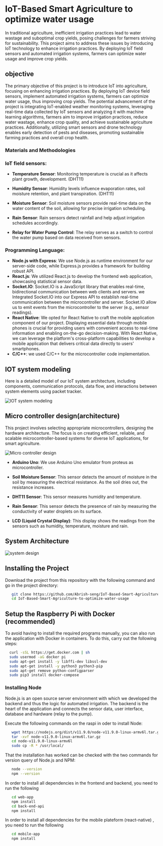 # IoT-Based Smart Agriculture to optimize water usage
In traditional agriculture, inefficient irrigation practices lead to water wastage and suboptimal crop yields, posing challenges for farmers striving for sustainability. This project aims to address these issues by introducing IoT technology to enhance irrigation practices. By deploying IoT field sensors and automated irrigation systems, farmers can optimize water usage and improve crop yields.

## objective 
The primary objective of this project is to introduce IoT into agriculture, focusing on enhancing irrigation practices. By deploying IoT device field sensors, implement automated irrigation systems, farmers can optimize water usage, thus improving crop yields. The potential advancement of the project is integrating IoT-enabled weather monitoring systems, leveraging real-time data collected by IoT sensors and analyzing it with machine learning algorithms, farmers aim to improve irrigation practices, reduce water wastage, enhance crop quality, and achieve sustainable agriculture practices. Additionally, utilizing smart sensors and drone technology enables early detection of pests and diseases, promoting sustainable farming practices and overall crop health.

### Materials and Methodologies

### IoT field sensors:

- **Temperature Sensor**: Monitoring temperature is crucial as it affects plant growth, development. (DHT11)

- **Humidity Sensor**: Humidity levels influence evaporation rates, soil moisture retention, and plant transpiration. (DHT11)

- **Moisture Sensor**: Soil moisture sensors provide real-time data on the water content of the soil, allowing for precise irrigation scheduling.

- **Rain Sensor**: Rain sensors detect rainfall and help adjust irrigation schedules accordingly.

- **Relay for Water Pump Control**: The relay serves as a switch to control the water pump based on data received from sensors.

### Programming Language:
- **Node.js with Express**: We use Node.js as runtime environment for our server-side code, while Express.js provides a framework for building robust API.
- **React.js**: We utilized React.js to develop the frontend web application, showcasing statistical sensor data.
- **Socket.IO**: Socket.IO is a JavaScript library that enables real-time, bidirectional communication between web clients and servers. we Integrated Socket.IO into our Express API to establish real-time communication between the microcontroller and server. Socket.IO allow us to emit events from the microcontroller to the server (e.g., sensor readings).
- **React Native**: We opted for React Native to craft the mobile application component of our project. Displaying essential data through mobile phones is crucial for providing users with convenient access to real-time information and enabling on-the-go decision-making. With React Native, we can leverage the platform's cross-platform capabilities to develop a mobile application that delivers critical data directly to users' smartphones.
- **C/C++**: we used C/C++ for the microcontroller code implementation.

## IOT system modeling 
Here is a detailed model of our IoT system architecture, including components, communication protocols, data flow, and interactions between system elements using packet tracker.

![IOT system modeling](./IoT-Based-Smart-Agriculture-to-optimize-water-usage/asset/iot-system-model.PNG)

## Micro controller design(architecture)
This project involves selecting appropriate microcontrollers, designing the hardware architecture. The focus is on creating efficient, reliable, and scalable microcontroller-based systems for diverse IoT applications, for smart agriculture.



![Micro controller design](./IoT-Based-Smart-Agriculture-to-optimize-water-usage/asset/iot-2.jpg)

- **Arduino Uno**: We use Arduino Uno emulator from proteus as microcontroller.
- **Soil Moisture Sensor**: This sensor detects the amount of moisture in the soil by measuring the electrical resistance. As the soil dries out, the resistance increases. 
- **DHT11 Sensor**: This sensor measures humidity and temperature. 
- **Rain Sensor**: This sensor detects the presence of rain by measuring the conductivity of water droplets on its surface.

- **LCD (Liquid Crystal Display)**: This display shows the readings from the sensors such as humidity, temperature, moisture and rain. 

## System Architecture


![system design](./IoT-Based-Smart-Agriculture-to-optimize-water-usage/asset/iot-1.jpg)

## Installing the Project
Download the project from this repository with the following command and go in the project directory:
```bash
   git clone https://github.com/Abrish-seng/IoT-Based-Smart-Agriculture-to-optimize-water-usage.git
   cd IoT-Based-Smart-Agriculture-to-optimize-water-usage
```

## Setup the Raspberry Pi with Docker (recommended)
To avoid having to install the required programs manually, you can also run the application with Docker in containers. To do this, carry out the following steps:

```bash
  curl -sSL https://get.docker.com | sh
  sudo usermod -aG docker pi
  sudo apt-get install -y libffi-dev libssl-dev
  sudo apt-get install -y python3 python3-pip
  sudo apt-get remove python-configparser
  sudo pip3 install docker-compose
```

### Installing Node
Node.js is an open source server environment with which we developed the backend and thus the logic for automated irrigation. The backend is the heart of the application and connects the sensor data, user interface, database and hardware (relay to the pump).

Execute the following commands on the raspi in oder to install Node:

```bash
   wget https://nodejs.org/dist/v11.9.0/node-v11.9.0-linux-armv6l.tar.gz
   tar -xvf node-v11.9.0-linux-armv6l.tar.gz
   cd node-v11.9.0-linux-armv6l
   sudo cp -R * /usr/local/
```
That the installation has worked can be checked with the two commands for version query of Node.js and NPM:
```bash
   node --version
   npm --version
``` 

In order to install all dependencies in the frontend and backend, you need to run the following
```bash
   cd web-app
   npm install
   cd back-end-api
   npm install
``` 

In order to install all dependencies for the mobile plateform (react-native) , you need to run the following
```bash
   cd mobile-app
   npm install
``` 